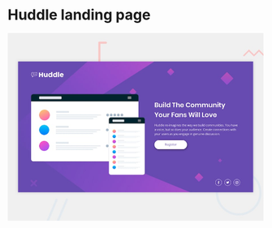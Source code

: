 # Huddle landing page

![Design preview for the Huddle landing page with single introductory section](./design/desktop-preview.jpg)
